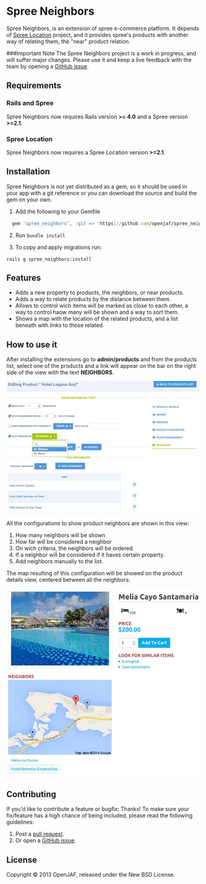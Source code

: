 Spree Neighbors
==============
Spree Neighbors, is an extension of spree e-commerce platform. It depends of [Spree Location](https://github.com/openjaf/spree_location/) project, and it provides spree's products with another way of relating them, the "near" product relation.

###Important Note
The Spree Neighbors project is a work in progress, and will suffer major changes. Please use it and keep a live feedback with the team by opening a [GitHub issue](https://github.com/openjaf/spree_neighbors/issues/new).

Requirements
------------
### Rails and Spree
Spree Neighbors now requires Rails version **>= 4.0** and a Spree version **>=2.1**.
### Spree Location
Spree Neighbors now requires a Spree Location version **>=2.1**.

Installation
------------

Spree Neighbors is not yet distributed as a gem, so it should be used in your app with a git reference or you can download the source and build the gem on your own.

1. Add the following to your Gemfile

  ```ruby
    gem 'spree_neighbors’, :git => 'https://github.com/openjaf/spree_neighbors.git', :branch => 'master'
  ```

2. Run `bundle install`

3. To copy and apply migrations run:

  ```
  rails g spree_neighbors:install
  ```

Features
------------

- Adds a new property to products, the neighbors, or near products.
- Adds a way to relate products by the distance between them.
- Allows to control wich items will be marked as close to each other, a way to control haow many will be shown and a way to sort them.
- Shows a map with the location of the related products, and a list beneath with links to those related.


How to use it
------------

After installing the extensions go to **admin/products** and from the products list, select one of the products and a link will appear on the bar on the right side of the view with the text **NEIGHBORS**.

![Edit Neighbors Selection](/readme_images/edit_view.jpg?raw=true "Neighbors Edit View")

All the configurations to show product neighbors are shown in this view:

1. How many neighbors will be shown
2. How far will be considered a neighbor
3. On wich criteria, the neighbors will be ordered.
4. If a neighbor will be considered if it haves certain property.
5. Add neighbors manually to the list.

The map resulting of this configuration will be showed on the product details view, centered between all the neighbors:

![map view](/readme_images/details_view.jpg?raw=true "Products Details View")


Contributing
------------

If you'd like to contribute a feature or bugfix: Thanks! To make sure your
fix/feature has a high chance of being included, please read the following
guidelines:

1. Post a [pull request](https://github.com/openjaf/spree_neighbors/compare/).
2. Or open a [GitHub issue](https://github.com/openjaf/spree_neighbors/issues/new).

License
-------
Copyright © 2013 OpenJAF, released under the New BSD License.
